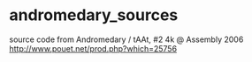 # andromedary_sources

source code from Andromedary / tAAt, #2 4k @ Assembly 2006 http://www.pouet.net/prod.php?which=25756
